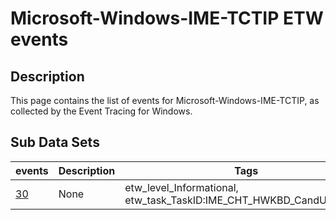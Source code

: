 # Microsoft-Windows-IME-TCTIP ETW events

## Description
This page contains the list of events for Microsoft-Windows-IME-TCTIP, as collected by the Event Tracing for Windows.

## Sub Data Sets
|events|Description|Tags|
|---|---|---|
|[30](events/event-30.md)|None|etw_level_Informational, etw_task_TaskID:IME_CHT_HWKBD_CandUIProcess|
